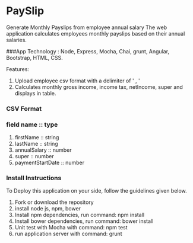 # PaySlip
Generate Monthly Payslips from employee annual salary 
The web application calculates employees monthly payslips based on their annual salaries.

###App Technology : Node, Express, Mocha, Chai, grunt, Angular, Bootstrap, HTML, CSS.

Features:
  1. Upload employee csv format with a delimiter of ' , '  
  2. Calculates monthly gross income, income tax, netIncome, super and displays in table.
  

### CSV Format  
### field name :: type 
 1. firstName ::           string  
 2. lastName  ::           string  
 3. annualSalary ::        number  
 4. super ::               number  
 5. paymentStartDate ::     number  

### Install Instructions
To Deploy this application on your side, follow the guidelines given below.
  1. Fork or download the repository
  2. install node js, npm, bower
  3. Install npm dependencies, run command: npm install
  4. Install bower dependencies, run command: bower install
  5. Unit test with Mocha with command: npm test
  6. run application server with command: grunt

